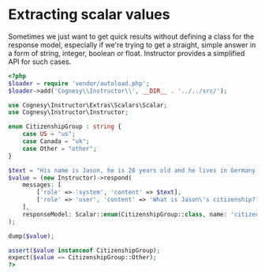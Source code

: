 # Extracting scalar values

Sometimes we just want to get quick results without defining a class for
the response model, especially if we're trying to get a straight, simple
answer in a form of string, integer, boolean or float. Instructor provides
a simplified API for such cases.

```php
<?php
$loader = require 'vendor/autoload.php';
$loader->add('Cognesy\\Instructor\\', __DIR__ . '../../src/');

use Cognesy\Instructor\Extras\Scalars\Scalar;
use Cognesy\Instructor\Instructor;

enum CitizenshipGroup : string {
    case US = "us";
    case Canada = "uk";
    case Other = "other";
}

$text = "His name is Jason, he is 28 years old and he lives in Germany.";
$value = (new Instructor)->respond(
    messages: [
        ['role' => 'system', 'content' => $text],
        ['role' => 'user', 'content' => 'What is Jason\'s citizenship?'],
    ],
    responseModel: Scalar::enum(CitizenshipGroup::class, name: 'citizenshipGroup'),
);

dump($value);

assert($value instanceof CitizenshipGroup);
expect($value == CitizenshipGroup::Other);
?>
```

